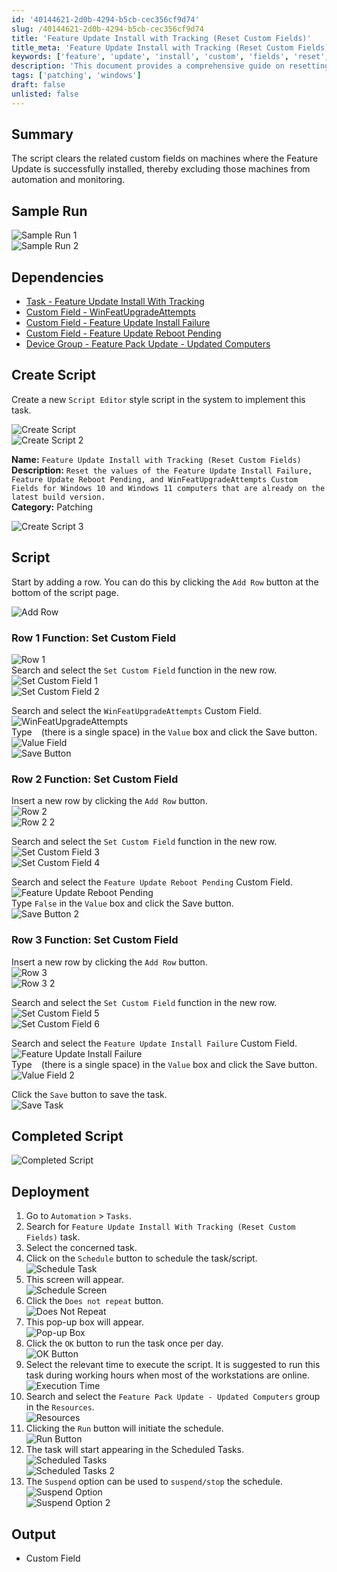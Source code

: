```yaml
---
id: '40144621-2d0b-4294-b5cb-cec356cf9d74'
slug: /40144621-2d0b-4294-b5cb-cec356cf9d74
title: 'Feature Update Install with Tracking (Reset Custom Fields)'
title_meta: 'Feature Update Install with Tracking (Reset Custom Fields)'
keywords: ['feature', 'update', 'install', 'custom', 'fields', 'reset', 'tracking']
description: 'This document provides a comprehensive guide on resetting custom fields for Windows 10 and Windows 11 computers after a successful feature update installation. It includes sample runs, dependencies, script creation, and deployment instructions to ensure proper automation and monitoring.'
tags: ['patching', 'windows']
draft: false
unlisted: false
---
```


## Summary

The script clears the related custom fields on machines where the Feature Update is successfully installed, thereby excluding those machines from automation and monitoring.

## Sample Run

![Sample Run 1](../../../static/img/docs/40144621-2d0b-4294-b5cb-cec356cf9d74/image_1_1.webp)  
![Sample Run 2](../../../static/img/docs/40144621-2d0b-4294-b5cb-cec356cf9d74/image_2_1.webp)  

## Dependencies

- [Task - Feature Update Install With Tracking](/docs/5244ac77-6926-4902-a183-b4b2aac18e2b)
- [Custom Field - WinFeatUpgradeAttempts](/docs/58b312bd-f26c-4b05-ab92-c184520d05de)
- [Custom Field - Feature Update Install Failure](/docs/1c9abaeb-17f0-4a3b-86ee-953b5b713dc3)
- [Custom Field - Feature Update Reboot Pending](/docs/45e14854-ba83-4737-8264-b5cd809fca56)
- [Device Group - Feature Pack Update - Updated Computers](/docs/72490aca-9d0d-47b9-88a9-437279e21d7a)

## Create Script

Create a new `Script Editor` style script in the system to implement this task.

![Create Script](../../../static/img/docs/40144621-2d0b-4294-b5cb-cec356cf9d74/image_3_1.webp)  
![Create Script 2](../../../static/img/docs/40144621-2d0b-4294-b5cb-cec356cf9d74/image_4_1.webp)  

**Name:** `Feature Update Install with Tracking (Reset Custom Fields)`  
**Description:** `Reset the values of the Feature Update Install Failure, Feature Update Reboot Pending, and WinFeatUpgradeAttempts Custom Fields for Windows 10 and Windows 11 computers that are already on the latest build version.`  
**Category:** Patching  

![Create Script 3](../../../static/img/docs/40144621-2d0b-4294-b5cb-cec356cf9d74/image_5_1.webp)  

## Script

Start by adding a row. You can do this by clicking the `Add Row` button at the bottom of the script page.

![Add Row](../../../static/img/docs/40144621-2d0b-4294-b5cb-cec356cf9d74/image_6_1.webp)  

### Row 1 Function: Set Custom Field  
![Row 1](../../../static/img/docs/40144621-2d0b-4294-b5cb-cec356cf9d74/image_7_1.webp)  
Search and select the `Set Custom Field` function in the new row.  
![Set Custom Field 1](../../../static/img/docs/40144621-2d0b-4294-b5cb-cec356cf9d74/image_8_1.webp)  
![Set Custom Field 2](../../../static/img/docs/40144621-2d0b-4294-b5cb-cec356cf9d74/image_9_1.webp)  

Search and select the `WinFeatUpgradeAttempts` Custom Field.  
![WinFeatUpgradeAttempts](../../../static/img/docs/40144621-2d0b-4294-b5cb-cec356cf9d74/image_10_1.webp)  
Type ` ` (there is a single space) in the `Value` box and click the Save button.  
![Value Field](../../../static/img/docs/40144621-2d0b-4294-b5cb-cec356cf9d74/image_11_1.webp)  
![Save Button](../../../static/img/docs/40144621-2d0b-4294-b5cb-cec356cf9d74/image_12_1.webp)  

### Row 2 Function: Set Custom Field  

Insert a new row by clicking the `Add Row` button.  
![Row 2](../../../static/img/docs/40144621-2d0b-4294-b5cb-cec356cf9d74/image_13_1.webp)  
![Row 2 2](../../../static/img/docs/40144621-2d0b-4294-b5cb-cec356cf9d74/image_7_1.webp)  

Search and select the `Set Custom Field` function in the new row.  
![Set Custom Field 3](../../../static/img/docs/40144621-2d0b-4294-b5cb-cec356cf9d74/image_8_1.webp)  
![Set Custom Field 4](../../../static/img/docs/40144621-2d0b-4294-b5cb-cec356cf9d74/image_9_1.webp)  

Search and select the `Feature Update Reboot Pending` Custom Field.  
![Feature Update Reboot Pending](../../../static/img/docs/40144621-2d0b-4294-b5cb-cec356cf9d74/image_14_1.webp)  
Type `False` in the `Value` box and click the Save button.  
![Save Button 2](../../../static/img/docs/40144621-2d0b-4294-b5cb-cec356cf9d74/image_15_1.webp)  

### Row 3 Function: Set Custom Field  

Insert a new row by clicking the `Add Row` button.  
![Row 3](../../../static/img/docs/40144621-2d0b-4294-b5cb-cec356cf9d74/image_13_1.webp)  
![Row 3 2](../../../static/img/docs/40144621-2d0b-4294-b5cb-cec356cf9d74/image_7_1.webp)  

Search and select the `Set Custom Field` function in the new row.  
![Set Custom Field 5](../../../static/img/docs/40144621-2d0b-4294-b5cb-cec356cf9d74/image_8_1.webp)  
![Set Custom Field 6](../../../static/img/docs/40144621-2d0b-4294-b5cb-cec356cf9d74/image_9_1.webp)  

Search and select the `Feature Update Install Failure` Custom Field.  
![Feature Update Install Failure](../../../static/img/docs/40144621-2d0b-4294-b5cb-cec356cf9d74/image_16_1.webp)  
Type ` ` (there is a single space) in the `Value` box and click the Save button.  
![Value Field 2](../../../static/img/docs/40144621-2d0b-4294-b5cb-cec356cf9d74/image_17_1.webp)  

Click the `Save` button to save the task.  
![Save Task](../../../static/img/docs/40144621-2d0b-4294-b5cb-cec356cf9d74/image_18_1.webp)  

## Completed Script

![Completed Script](../../../static/img/docs/40144621-2d0b-4294-b5cb-cec356cf9d74/image_19_1.webp)  

## Deployment

1. Go to `Automation` > `Tasks`.
2. Search for `Feature Update Install With Tracking (Reset Custom Fields)` task.
3. Select the concerned task.
4. Click on the `Schedule` button to schedule the task/script.  
   ![Schedule Task](../../../static/img/docs/40144621-2d0b-4294-b5cb-cec356cf9d74/image_20_1.webp)  
5. This screen will appear.  
   ![Schedule Screen](../../../static/img/docs/40144621-2d0b-4294-b5cb-cec356cf9d74/image_21_1.webp)  
6. Click the `Does not repeat` button.  
   ![Does Not Repeat](../../../static/img/docs/40144621-2d0b-4294-b5cb-cec356cf9d74/image_22_1.webp)  
7. This pop-up box will appear.  
   ![Pop-up Box](../../../static/img/docs/40144621-2d0b-4294-b5cb-cec356cf9d74/image_23_1.webp)  
8. Click the `OK` button to run the task once per day.  
   ![OK Button](../../../static/img/docs/40144621-2d0b-4294-b5cb-cec356cf9d74/image_24_1.webp)  
9. Select the relevant time to execute the script. It is suggested to run this task during working hours when most of the workstations are online.  
   ![Execution Time](../../../static/img/docs/40144621-2d0b-4294-b5cb-cec356cf9d74/image_24_1.webp)  
10. Search and select the `Feature Pack Update - Updated Computers` group in the `Resources`.  
    ![Resources](../../../static/img/docs/40144621-2d0b-4294-b5cb-cec356cf9d74/image_25_1.webp)  
11. Clicking the `Run` button will initiate the schedule.  
    ![Run Button](../../../static/img/docs/40144621-2d0b-4294-b5cb-cec356cf9d74/image_26_1.webp)  
12. The task will start appearing in the Scheduled Tasks.  
    ![Scheduled Tasks](../../../static/img/docs/40144621-2d0b-4294-b5cb-cec356cf9d74/image_27_1.webp)  
    ![Scheduled Tasks 2](../../../static/img/docs/40144621-2d0b-4294-b5cb-cec356cf9d74/image_28_1.webp)  
13. The `Suspend` option can be used to `suspend/stop` the schedule.  
    ![Suspend Option](../../../static/img/docs/40144621-2d0b-4294-b5cb-cec356cf9d74/image_29_1.webp)  
    ![Suspend Option 2](../../../static/img/docs/40144621-2d0b-4294-b5cb-cec356cf9d74/image_30_1.webp)  

## Output

- Custom Field

